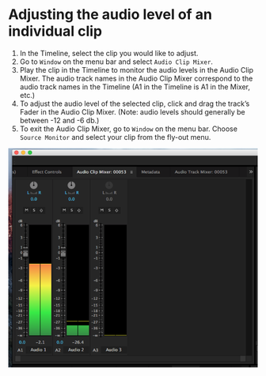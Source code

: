 # Adjusting the audio level of an individual clip

1. In the Timeline, select the clip you would like to adjust.
2. Go to `Window` on the menu bar and select `Audio Clip Mixer`.
3. Play the clip in the Timeline to monitor the audio levels in the Audio Clip Mixer. The audio track names in the Audio Clip Mixer correspond to the audio track names in the Timeline \(A1 in the Timeline is A1 in the Mixer, etc.\)
4. To adjust the audio level of the selected clip, click and drag the track’s Fader in the Audio Clip Mixer. \(Note: audio levels should generally be between -12 and -6 db.\)
5. To exit the Audio Clip Mixer, go to `Window` on the menu bar. Choose `Source Monitor` and select your clip from the fly-out menu.

![](/assets/audio-clip-mixer.png)

